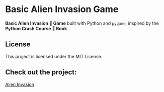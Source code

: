 # Basic Alien Invasion Game

**Basic Alien Invasion 👾 Game** built with Python and `pygame`, inspired by the **Python Crash Course 📕 Book**.

## License

This project is licensed under the MIT License.

## Check out the project: 
[Alien Invasion](https://github.com/ImranNawar/alien-invasion-game.git)

